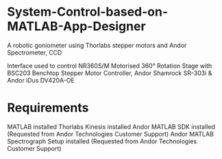 # System-Control-based-on-MATLAB-App-Designer

A robotic goniometer using Thorlabs stepper motors and Andor Spectrometer, CCD

Interface used to control NR360S/M Motorised 360° Rotation Stage with BSC203 Benchtop Stepper Motor Controller, Andor Shamrock SR-303i & Andor iDus DV420A-OE

# Requirements
MATLAB installed
Thorlabs Kinesis installed 
Andor MATLAB SDK installed (Requested from Andor Technologies Customer Support)
Andor MATLAB Spectrograph Setup installed (Requested from Andor Technologies Customer Support)

